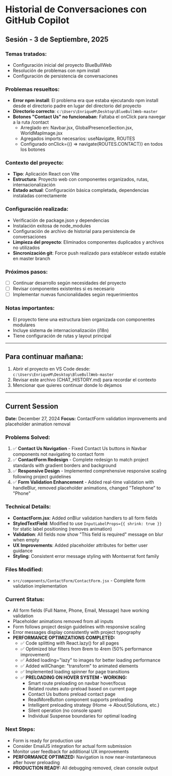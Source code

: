 # Historial de Conversaciones con GitHub Copilot

## Sesión - 3 de Septiembre, 2025

### Temas tratados:
- Configuración inicial del proyecto BlueBullWeb
- Resolución de problemas con npm install
- Configuración de persistencia de conversaciones

### Problemas resueltos:
- **Error npm install**: El problema era que estaba ejecutando npm install desde el directorio padre en lugar del directorio del proyecto
- **Directorio correcto**: `c:\Users\EnriqueM\Desktop\BlueBullWeb-master`
- **Botones "Contact Us" no funcionaban**: Faltaba el onClick para navegar a la ruta /contact
  - Arreglado en: Navbar.jsx, GlobalPresenceSection.jsx, WorldMapImage.jsx
  - Agregados imports necesarios: useNavigate, ROUTES
  - Configurado onClick={() => navigate(ROUTES.CONTACT)} en todos los botones

### Contexto del proyecto:
- **Tipo**: Aplicación React con Vite
- **Estructura**: Proyecto web con componentes organizados, rutas, internacionalización
- **Estado actual**: Configuración básica completada, dependencias instaladas correctamente

### Configuración realizada:
- Verificación de package.json y dependencias
- Instalación exitosa de node_modules
- Configuración de archivo de historial para persistencia de conversaciones
- **Limpieza del proyecto**: Eliminados componentes duplicados y archivos no utilizados
- **Sincronización git**: Force push realizado para establecer estado estable en master branch

### Próximos pasos:
- [ ] Continuar desarrollo según necesidades del proyecto
- [ ] Revisar componentes existentes si es necesario
- [ ] Implementar nuevas funcionalidades según requerimientos

### Notas importantes:
- El proyecto tiene una estructura bien organizada con componentes modulares
- Incluye sistema de internacionalización (i18n)
- Tiene configuración de rutas y layout principal

---

## Para continuar mañana:
1. Abrir el proyecto en VS Code desde: `c:\Users\EnriqueM\Desktop\BlueBullWeb-master`
2. Revisar este archivo (CHAT_HISTORY.md) para recordar el contexto
3. Mencionar que quieres continuar donde lo dejamos

---

## Current Session
**Date:** December 27, 2024
**Focus:** ContactForm validation improvements and placeholder animation removal

### Problems Solved:
1. ✅ **Contact Us Navigation** - Fixed Contact Us buttons in Navbar components not navigating to contact form
2. ✅ **ContactForm Redesign** - Complete redesign to match project standards with gradient borders and background
3. ✅ **Responsive Design** - Implemented comprehensive responsive scaling following project guidelines
4. ✅ **Form Validation Enhancement** - Added real-time validation with handleBlur, removed placeholder animations, changed "Telephone" to "Phone"

### Technical Details:
- **ContactForm.jsx**: Added onBlur validation handlers to all form fields
- **StyledTextField**: Modified to use `InputLabelProps={{ shrink: true }}` for static label positioning (removes animation)
- **Validation**: All fields now show "This field is required" message on blur when empty
- **UX Improvements**: Added placeholder attributes for better user guidance
- **Styling**: Consistent error message styling with Montserrat font family

### Files Modified:
- `src/components/ContactForm/ContactForm.jsx` - Complete form validation implementation

### Current Status:
- All form fields (Full Name, Phone, Email, Message) have working validation
- Placeholder animations removed from all inputs  
- Form follows project design guidelines with responsive scaling
- Error messages display consistently with project typography
- **PERFORMANCE OPTIMIZATIONS COMPLETED:**
  - ✅ Code splitting with React.lazy() for all pages
  - ✅ Optimized blur filters from 8rem to 4rem (50% performance improvement)
  - ✅ Added loading="lazy" to images for better loading performance
  - ✅ Added willChange: "transform" to animated elements
  - ✅ Implemented loading spinner for page transitions
  - ✅ **PRELOADING ON HOVER SYSTEM - WORKING:**
    - Smart route preloading on navbar hover/focus
    - Related routes auto-preload based on current page
    - Contact Us buttons preload contact page
    - ReadMoreButton component supports preloading
    - Intelligent preloading strategy (Home → About/Solutions, etc.)
    - Silent operation (no console spam)
    - Individual Suspense boundaries for optimal loading

### Next Steps:
- Form is ready for production use
- Consider EmailJS integration for actual form submission
- Monitor user feedback for additional UX improvements
- **PERFORMANCE OPTIMIZED:** Navigation is now near-instantaneous after hover preloading
- **PRODUCTION READY:** All debugging removed, clean console output
